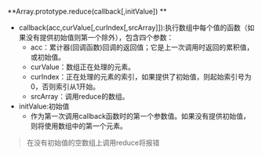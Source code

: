**Array.prototype.reduce(callback[,initValue]) **

- callback(acc,curValue[,curIndex[,srcArray]]):执行数组中每个值的函数（如果没有提供初始值则第一个除外），包含四个参数：
  - acc：累计器(回调函数)回调的返回值；它是上一次调用时返回的累积值，或初始值。
  - curValue：数组正在处理的元素。
  - curIndex：正在处理的元素的索引，如果提供了初始值，则起始索引号为0，否则索引从1开始。
  - srcArray：调用reduce的数组。
- initValue:初始值
  - 作为第一次调用callback函数时的第一个参数值。如果没有提供初始值，则将使用数组中的第一个元素。

> 在没有初始值的空数组上调用reduce将报错